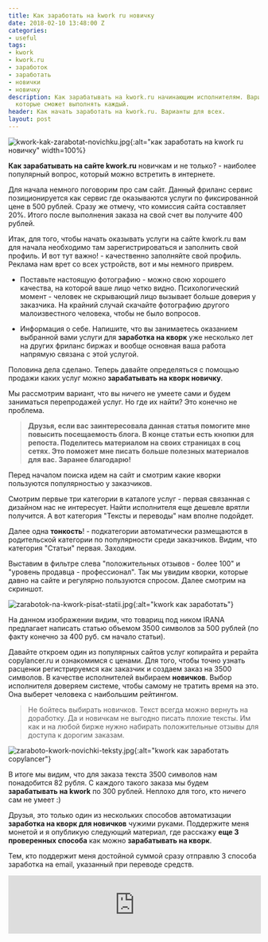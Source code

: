 ```yaml
---
title: Как заработать на kwork ru новичку
date: 2018-02-10 13:48:00 Z
categories:
- useful
tags:
- kwork
- kwork.ru
- заработок
- заработать
- новички
- новичку
description: Как зарабатывать на kwork.ru начинающим исполнителям. Варианты услуг,
  которые сможет выполнять каждый.
header: Как начать заработать на kwork.ru. Варианты для всех.
layout: post
---
```


![kwork-kak-zarabotat-novichku.jpg](/uploads/kwork-kak-zarabotat-novichku.jpg){:alt="как заработать на kwork ru новичку" width=100%}

**Как зарабатывать на сайте kwork.ru** новичкам и не только? - наиболее популярный вопрос, который можно встретить в интернете.

Для начала немного поговорим про сам сайт. Данный фриланс сервис позиционируется как сервис где оказываются услуги по фиксированной цене в 500 рублей. Сразу же отмечу, что комиссия сайта составляет 20%. Итого после выполнения заказа на свой счет вы получите 400 рублей.

Итак, для того, чтобы начать оказывать услуги на сайте kwork.ru вам для начала необходимо там зарегистрироваться и заполнить свой профиль. И вот тут важно! - качественно заполняйте свой профиль. Реклама нам врет со всех устройств, вот и мы немного приврем.

* Поставьте настоящую фотографию - можно свою хорошего качества, на которой ваше лицо четко видно. Психологический момент - человек не скрывающий лицо вызывает больше доверия у заказчика. На крайний случай скачайте фотографию другого малоизвестного человека, чтобы не было вопросов.

* Информация о себе. Напишите, что вы занимаетесь оказанием выбранной вами услуги для **заработка на кворк** уже несколько лет на других фриланс биржах и вообще основная ваша работа напрямую связана с этой услугой.

Половина дела сделано. Теперь давайте определяться с помощью продажи каких услуг можно **зарабатывать на кворк новичку**.

Мы рассмотрим вариант, что вы ничего не умеете сами и будем заниматься перепродажей услуг. Но где их найти? Это конечно не проблема.

<script async src="//pagead2.googlesyndication.com/pagead/js/adsbygoogle.js"></script>
<!-- html blog article adaptive -->
<ins class="adsbygoogle"
     style="display:block"
     data-ad-client="ca-pub-7700451254687983"
     data-ad-slot="1629640353"
     data-ad-format="auto"></ins>
<script>
(adsbygoogle = window.adsbygoogle || []).push({});
</script>

> **Друзья, если вас заинтересовала данная статья помогите мне повысить посещаемость блога. В конце статьи есть кнопки для репоста. Поделитесь материалом на своих страницах в соц сетях. Это поможет мне писать больше полезных материалов для вас. Заранее благодарю!**

Перед началом поиска идем на сайт и смотрим какие кворки пользуются популярностью у заказчиков.

Смотрим первые три категории в каталоге услуг - первая связанная с дизайном нас не интересует. Найти исполнителя еще дешевле врятли получится. А вот категория "Тексты и переводы" нам вполне подойдет.

Далее одна **тонкость**! - подкатегории автоматически размещаются в родительской категории по популярности среди заказчиков. Видим, что категория "Статьи" первая. Заходим.

Выставим в фильтре слева "положительных отзывов - более 100" и "уровень продавца - профессионал". Так мы увидим кворки, которые давно на сайте и регулярно пользуются спросом. Далее смотрим на скриншот.

![zarabotok-na-kwork-pisat-statii.jpg](/uploads/zarabotok-na-kwork-pisat-statii.jpg){:alt="kwork как заработать"}

На данном изображении видим, что товарищ под ником IRANA предлагает написать статью объемом 3500 символов за 500 рублей (по факту конечно за 400 руб. см начало статьи).

Давайте откроем один из популярных сайтов услуг копирайта и рерайта copylancer.ru и ознакомимся с ценами. Для того, чтобы точно узнать расценки регистрируемся как заказчик и создаем заказ на 3500 символов. В качестве исполнителей выбираем **новичков**. Выбор исполнителя доверяем системе, чтобы самому не тратить время на это. Она выберет человека с наибольшим рейтингом.

> Не бойтесь выбирать новичков. Текст всегда можно вернуть на доработку. Да и новичкам не выгодно писать плохие тексты. Им как и на любой бирже нужно набирать положительные отзывы для доступа к дорогим заказам.

![zaraboto-kwork-novichki-teksty.jpg](/uploads/zaraboto-kwork-novichki-teksty.jpg){:alt="kwork как заработать copylancer"}

В итоге мы видим, что для заказа текста 3500 символов нам понадобится 82 рубля. С каждого такого заказа мы будем **зарабатывать на kwork** по 300 рублей. Неплохо для того, кто ничего сам не умеет :)

Друзья, это только один из нескольких способов автоматизации **заработка на кворк для новичков** чужими руками. Поддержите меня монетой и я опубликую следующий материал, где расскажу **еще 3 проверенных способа** как можно **зарабатывать на кворк**.

Тем, кто поддержит меня достойной суммой сразу отправлю 3 способа заработка на email, указанный при переводе средств.

<iframe frameborder="0" allowtransparency="true" scrolling="no" src="https://money.yandex.ru/embed/donate.xml?account=410011216089107&quickpay=donate&payment-type-choice=on&mobile-payment-type-choice=on&default-sum=99&targets=%D0%9F%D0%BE%D0%BB%D1%83%D1%87%D0%B8%D1%82%D0%B5+%D0%B5%D1%89%D0%B5+3+%D1%81%D0%BF%D0%BE%D1%81%D0%BE%D0%B1%D0%B0+%D0%B7%D0%B0%D1%80%D0%B0%D0%B1%D0%BE%D1%82%D0%BA%D0%B0+%D0%BD%D0%B0+kwork.ru&target-visibility=on&project-name=htmlblog.github.io&project-site=https%3A%2F%2Fhtmlblog.github.io&button-text=05&mail=on&successURL=https%3A%2F%2Fhtmlblog.github.io%2Fkak-zarabotat-na-kwork-ru-novichku" width="508" height="117"></iframe>

<script async src="//pagead2.googlesyndication.com/pagead/js/adsbygoogle.js"></script>
<!-- html blog article adaptive -->
<ins class="adsbygoogle"
     style="display:block"
     data-ad-client="ca-pub-7700451254687983"
     data-ad-slot="1629640353"
     data-ad-format="auto"></ins>
<script>
(adsbygoogle = window.adsbygoogle || []).push({});
</script>

